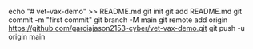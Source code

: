 echo "# vet-vax-demo" >> README.md
git init
git add README.md
git commit -m "first commit"
git branch -M main
git remote add origin https://github.com/garciajason2153-cyber/vet-vax-demo.git
git push -u origin main

